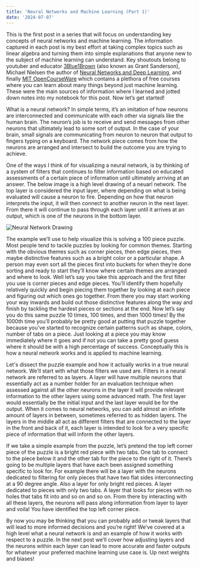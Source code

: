 ```yaml
---
title: 'Neural Networks and Machine Learning (Part 1)'
date: '2024-07-07'
---
```


This is the first post in a series that will focus on understanding key concepts of neural networks and machine learning. The information captured in each post is my best effort at taking complex topics such as linear algebra and turning them into simple explanations that anyone new to the subject of machine learning can understand. Key shoutouts belong to youtuber and educator [3Blue1Brown](https://www.youtube.com/@3blue1brown) (also known as Grant Sanderson), Michael Nielsen the author of [Neural Networks and Deep Learning](http://neuralnetworksanddeeplearning.com/chap1.html), and finally [MIT OpenCourseWare](https://ocw.mit.edu/search/?d=Electrical%20Engineering%20and%20Computer%20Science&q=machine%20learning) which contains a plethora of free courses where you can learn about many things beyond just machine learning. These were the main sources of information where I learned and jotted down notes into my notebook for this post. Now let’s get started!

What is a neural network? In simple terms, it’s an imitation of how neurons are interconnected and communicate with each other via signals like the human brain. The neuron’s job is to receive and send messages from other neurons that ultimately lead to some sort of output. In the case of your brain, small signals are communicating from neuron to neuron that output to fingers typing on a keyboard. The network piece comes from how the neurons are arranged and intersect to build the outcome you are trying to achieve. 

One of the ways I think of for visualizing a neural network, is by thinking of a system of filters that continues to filter information based on educated assessments of a certain piece of information until ultimately arriving at an answer. The below image is a high level drawing of a neuarl network. The top layer is considered the input layer, where depending on what is being evaluated will cause a neuron to fire. Depending on how that neuron interprets the input, it will then connect to another neuron in the next layer. From there it will continue to pass through each layer until it arrives at an output, which is one of the neurons in the bottom layer. 

![Neural Network Drawing](/images/Neural_Network_Drawing.jpg "Neural Network Drawing")

The example we’ll use to help visualize this is solving a 100 piece puzzle. Most people tend to tackle puzzles by looking for common themes. Starting with the obvious themes such as corner pieces, then edge pieces, then maybe distinctive features such as a bright color or a particular shape. A person may even sort all the pieces first into buckets for when they’re done sorting and ready to start they’ll know where certain themes are arranged and where to look. Well let’s say you take this approach and the first filter you use is corner pieces and edge pieces. You’ll identify them hopefully relatively quickly and begin piecing them together by looking at each piece and figuring out which ones go together. From there you may start working your way inwards and build out those distinctive features along the way and finish by tackling the hardest pieces or sections at the end. Now let’s say you do this same puzzle 10 times, 100 times, and then 1000 times! By the 1000th time you’ll probably be pretty good at putting that puzzle together because you’ve started to recognize certain patterns such as shape, colors, number of tabs on a piece. Just looking at a piece you may know immediately where it goes and if not you can take a pretty good guess where it should be with a high percentage of success. Conceptually this is how a neural network works and is applied to machine learning.  

Let's dissect the puzzle example and how it actually works in a true neural network. We’ll start with what those filters we used are. Filters in a neural network are referred to as layers. A layer will have multiple neurons that essentially act as a number holder for an evaluation technique when assessed against all the other neurons in the layer it will provide relevant information to the other layers using some advanced math. The first layer would essentially be the initial input and the last layer would be for the output. When it comes to neural networks, you can add almost an infinite amount of layers in between, sometimes referred to as hidden layers. The layers in the middle all act as different filters that are connected to the layer in the front and back of it, each layer is intended to look for a very specific piece of information that will inform the other layers. 

If we take a simple example from the puzzle, let’s pretend the top left corner piece of the puzzle is a bright red piece with two tabs. One tab to connect to the piece below it and the other tab for the piece to the right of it. There’s going to be multiple layers that have each been assigned something specific to look for. For example there will be a layer with the neurons dedicated to filtering for only pieces that have two flat sides interconnecting at a 90 degree angle. Also a layer for only bright red pieces. A layer dedicated to pieces with only two tabs. A layer that looks for pieces with no holes that tabs fit into and so on and so on. From there by interacting with all these layers, the neurons will pass along information from layer to layer and voila! You have identified the top left corner piece.  

By now you may be thinking that you can probably add or tweak layers that will lead to more informed decisions and you’re right! We’ve covered at a high level what a neural network is and an example of how it works with respect to a puzzle. In the next post we’ll cover how adjusting layers and the neurons within each layer can lead to more accurate and faster outputs for whatever your preferred machine learning use case is. Up next weights and biases! 
